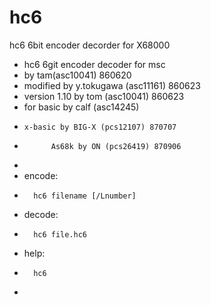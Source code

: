 # hc6
hc6 6bit encoder decorder for X68000


*	hc6 6git encoder decoder for msc
*	by tam(asc10041) 860620
*	modified by y.tokugawa (asc11161) 860623
*	version 1.10 by tom (asc10041) 860623
*	for basic by calf (asc14245)
*	  x-basic by BIG-X (pcs12107) 870707
*           As68k by ON (pcs26419) 870906
*
*	encode:
*		hc6 filename [/Lnumber]
*	decode:
*		hc6 file.hc6
*	help:
*		hc6
*
